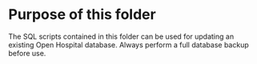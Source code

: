 # Purpose of this folder

The SQL scripts contained in this folder can be used for updating an existing Open Hospital database.
Always perform a full database backup before use.

